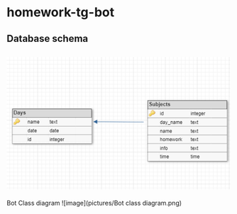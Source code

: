 # homework-tg-bot

Database schema
-----------------
![image](pictures/Schema.png)
-----------------
Bot Class diagram
![image](pictures/Bot class diagram.png)
